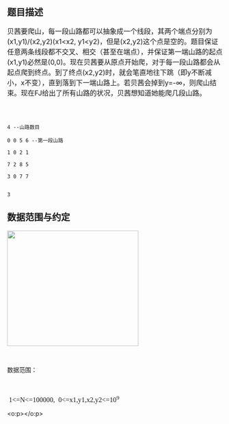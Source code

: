 ## 题目描述

<div>
 <span style="font-size: 12pt">贝茜要爬山，每一段山路都可以抽象成一个线段，其两个端点分别为</span><span style="font-size: 12pt">(x1,y1)/(x2,y2)(x1<x2, y1<y2)</span><span style="font-size: 12pt">，但是</span><span style="font-size: 12pt">(x2,y2)</span><span style="font-size: 12pt">这个点是空的。题目保证任意两条线段都不交叉、相交（甚至在端点），并保证第一端山路的起点</span><span style="font-size: 12pt">(x1,y1)</span><span style="font-size: 12pt">必然是</span><span style="font-size: 12pt">(0,0)</span><span style="font-size: 12pt">。现在贝茜要从原点开始爬，对于每一段山路都会从起点爬到终点。到了终点</span><span style="font-size: 12pt">(x2,y2)</span><span style="font-size: 12pt">时，就会笔直地往下跳（即</span><span style="font-size: 12pt">y</span><span style="font-size: 12pt">不断减小，</span><span style="font-size: 12pt">x</span><span style="font-size: 12pt">不变），直到落到下一端山路上。若贝茜会掉到</span><span style="font-size: 12pt">y=-</span><span style="font-size: 12pt">∞，则爬山结束。现在</span><span style="font-size: 12pt">FJ</span><span style="font-size: 12pt">给出了所有山路的状况，贝茜想知道她能爬几段山路。</span>
</div> 
<div>
  
</div>

```input1
4 --山路数目
0 0 5 6 --第一段山路
1 0 2 1
7 2 8 5
3 0 7 7
```
```output1
3
```
## 数据范围与约定

<p><img height="269" alt="" width="307" src="https://s2.loli.net/2023/08/15/hXW3nt7m8xadvOV.png"></p>
<br> 
<p>数据范围：<br><br> </p>
<br> 
<p class="MsoNormal" style="margin: 0cm 0cm 0pt"><span lang="EN-US" style="font-size: 12pt"><font face="Calibri"><span style="mso-spacerun: yes"> </span>1<=N<=100000,<span style="mso-spacerun: yes">  </span>0<=x1,y1,x2,y2<=10<sup>9</sup></font>
  <o:p></o:p></span></p>

